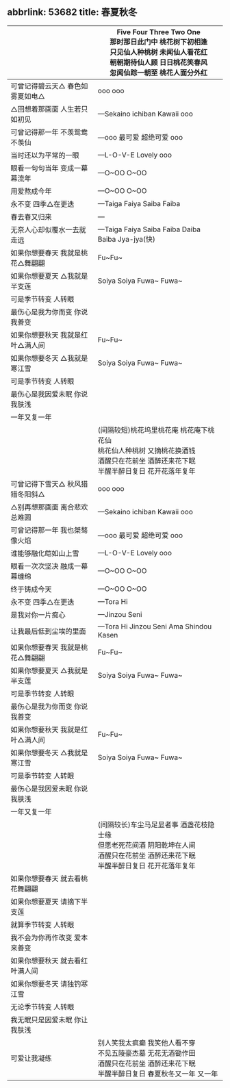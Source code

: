 abbrlink: 53682
title: 春夏秋冬
---
|      |Five Four Three Two One<br>那时那日此门中 桃花树下初相逢<br>只见仙人种桃树 未闻仙人看花红<br>朝朝期待仙人顾 日日桃花笑春风<br>忽闻仙踪一朝至 桃花人面分外红<br>|
|--|--|
|可曾记得碧云天△ 春色如雾夏如电△|ooo ooo|
|△回想着那画面 人生若只如初见|—Sekaino ichiban Kawaii ooo|
|可曾记得那一年 不羡鸳鸯不羡仙|—ooo 最可爱 超绝可爱 ooo|
|当时还以为平常的一眼|—L-O-V-E Lovely ooo|
|眼看一句句当年 变成一幕幕流年|—O~OO O~OO|
|用爱熬成今年|—O~OO O~OO|
|永不变 四季△在更迭|—Taiga Faiya Saiba Faiba|
|春去春又归来|—|
|无奈人心却似覆水一去就走远|—Taiga Faiya Saiba Faiba Daiba Baiba Jya-jya(快)|
|如果你想要春天 我就是桃花△舞翩翩|Fu~Fu~|
|如果你想要夏天 △我就是半支莲|Soiya Soiya Fuwa~ Fuwa~|
|可是季节转变 人转眼|      |
|最伤心是我为你而变 你说我善变|      |
|如果你想要秋天 我就是红叶△满人间|Fu~Fu~|
|如果你想要冬天 △我就是寒江雪|Soiya Soiya Fuwa~ Fuwa~|
|可是季节转变 人转眼|      |
|最伤心是我因爱未眠 你说我肤浅|      |
|一年又复一年|      |
|      |(间隔较短)桃花坞里桃花庵 桃花庵下桃花仙<br>桃花仙人种桃树 又摘桃花换酒钱<br>酒醒只在花前坐 酒醉还来花下眠<br>半醒半醉日复日 花开花落年复年 |
|可曾记得下雪天△ 秋风猎猎冬阳斜△|ooo ooo|
|△别再想那画面 离合悲欢总难圆|—Sekaino ichiban Kawaii ooo|
|可曾记得那一年 我也桀骜像火焰 |—ooo 最可爱 超绝可爱 ooo|
|谁能够融化皑如山上雪|—L-O-V-E Lovely ooo|
|眼看一次次坚决 融成一幕幕缠绵 |—O~OO O~OO|
|终于铸成今天|—O~OO O~OO|
|永不变 四季△在更迭|—Tora Hi|
|是我对你一片痴心 |—Jinzou Seni|
|让我最后低到尘埃的里面|—Tora Hi Jinzou Seni Ama Shindou Kasen|
|如果你想要春天 我就是桃花△舞翩翩|Fu~Fu~|
|如果你想要夏天 △我就是半支莲|Soiya Soiya Fuwa~ Fuwa~|
|可是季节转变 人转眼|      |
|最伤心是我为你而变 你说我善变|      |
|如果你想要秋天 我就是红叶△满人间|Fu~Fu~|
|如果你想要冬天 △我就是寒江雪|Soiya Soiya Fuwa~ Fuwa~|
|可是季节转变 人转眼|      |
|最伤心是我因爱未眠 你说我肤浅|      |
|一年又复一年|      |
|      |(间隔较长)车尘马足显者事 酒盏花枝隐士缘<br>但愿老死花间酒 阴阳乾坤在人间<br>酒醒只在花前坐 酒醉还来花下眠<br>半醒半醉日复日 花开花落年复年|
|如果你想要春天 就去看桃花舞翩翩|      |
|如果你想要夏天 请摘下半支莲|      |
|就算季节转变 人转眼 |      |
|我不会为你再作改变 爱本来善变|      |
|如果你想要秋天 就去看红叶满人间|      |
|如果你想要冬天 请独钓寒江雪|      |
|无论季节转变 人转眼 |      |
|我无眠只是因爱未眠 你让我肤浅|      |
|可爱让我凝练|别人笑我太疯癫 我笑他人看不穿<br>不见五陵豪杰墓 无花无酒锄作田<br>酒醒只在花前坐 酒醉还来花下眠<br>半醒半醉日复日 春夏秋冬又一年 又一年|